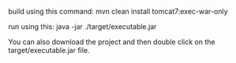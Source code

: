 build using this command:
mvn clean install tomcat7:exec-war-only

run using this:
java -jar ./target/executable.jar

You can also download the project and then double click on the target/executable.jar file.
